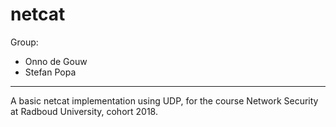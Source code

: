 # netcat

Group:
- Onno de Gouw
- Stefan Popa

---------------------------------------------------------------------

A basic netcat implementation using UDP, for the course Network Security at Radboud University, cohort 2018.
